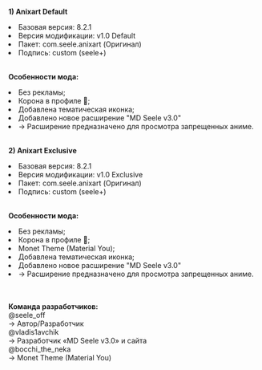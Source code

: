 <b>1) Anixart Default</b>
<li>Базовая версия: 8.2.1</li>
<li>Версия модификации: v1.0 Default</li>
<li>Пакет: com.seele.anixart (Оригинал)</li>
<li>Подпись: custom (seele+)</li>
<br>

<b>Особенности мода:</b>
<li>Без рекламы;</li>
<li>Корона в профиле 👑;</li>
<li>Добавлена тематическая иконка;</li>
<li>Добавлено новое расширение "MD Seele v3.0"</li>
<li>→ Расширение предназначено для просмотра запрещенных аниме.</li>
<br>

<b>2) Anixart Exclusive</b>
<li>Базовая версия: 8.2.1</li>
<li>Версия модификации: v1.0 Exclusive</li>
<li>Пакет: com.seele.anixart (Оригинал)</li>
<li>Подпись: custom (seele+)</li>
</li>
<br>

<b>Особенности мода:</b>
<li>Без рекламы;</li>
<li>Корона в профиле 👑;</li>
<li>Monet Theme (Material You);</li>
<li>Добавлена тематическая иконка;</li>
<li>Добавлено новое расширение "MD Seele v3.0"</li>
<li>→ Расширение предназначено для просмотра запрещенных аниме.</li>
<br><br>

<b>Команда разработчиков:</b><br>
@seele_off<br>
→ Автор/Разработчик
<br>
@vladis1avchik<br>
→ Разработчик «MD Seele v3.0» и сайта
<br>
@bocchi_the_neka<br>
→ Monet Theme (Material You)
